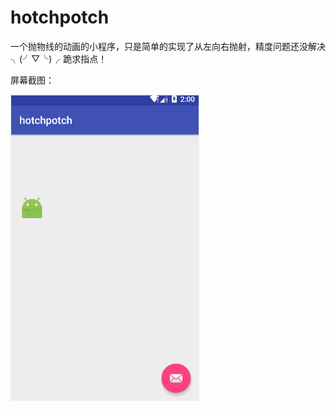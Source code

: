 # hotchpotch
一个抛物线的动画的小程序，只是简单的实现了从左向右抛射，精度问题还没解决╮(╯▽╰)╭
跪求指点！

屏幕截图：
<div>
    <img src='https://github.com/HenseyVenom/hotchpotch/blob/master/snapshoot/paracola.gif' width="300px" style='border: #f1f1f1 solid 1px'/>
</div>

